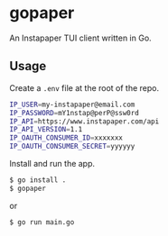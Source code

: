 # gopaper
An Instapaper TUI client written in Go.

## Usage

Create a `.env` file at the root of the repo.

```bash
IP_USER=my-instapaper@email.com
IP_PASSWORD=mY1nstap@perP@ssw0rd
IP_API=https://www.instapaper.com/api
IP_API_VERSION=1.1
IP_OAUTH_CONSUMER_ID=xxxxxxx
IP_OAUTH_CONSUMER_SECRET=yyyyyy
```

Install and run the app.

```bash
$ go install .
$ gopaper
```

or

```bash
$ go run main.go
```

